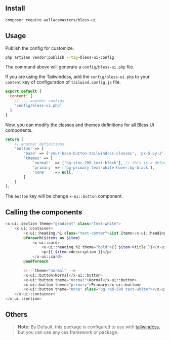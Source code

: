 ## Install

```bash
composer require wallacemaxters/bless-ui 
```

## Usage

Publish the config for customize.

```bash
php artisan vendor:publish --tag=bless-ui-config
```
The command above will generate a `config/bless-ui.php` file.

If you are using the Tailwindcss, add the `config/bless-ui.php` to your `content` key of configuration of `tailwind.config.js` file.

```js
export default {
  content: [
    // ... another configs
    'config/bless-ui.php'
  ]
}
```

Now, you can modify the classes and themes definitions for all Bless Ui components.

```php
return [
    // another definitions
    'button' => [
        'base' => ['your-base-button-tailwindcss-classes', 'px-5 py-2'],
        'themes' => [
            'normal'  => ['bg-zinc-200 text-black'], // this is a default theme for all components
            'primary' => ['bg-primary text-white hover:bg-black'],
            'none'    => null,
        ]
    ]
];
```

The `button` key will be change `x-ui::button` component.


## Calling the components

```php
<x-ui::section theme="gradient" class="text-white">
    <x-ui::container>
        <x-ui::heading.h1 class="text-center">List Items</x-ui::heading.h1>
        @foreach($items as $item)
            <x-ui::card>
                <x-ui::heading.h2 theme="bold">{{ $item->title }}</x-ui::heading.h2>
                <p>{{ $item->description }}</p>
            </x-ui::card>
        @endforeach

        <!-- theme="normal" -->
        <x-ui::button>Normal</x-ui::button>
        <x-ui::button theme="normal">Normal</x-ui::button>
        <x-ui::button theme="primary">Primary</x-ui::button>
        <x-ui::button theme="none" class="bg-red-500 text-white"></x-ui::button>
    </x-ui::container>
</x-ui::section>
```




## Others

> **Note**: By Default, this package is configured to use with [tailwindcss](https://tailwindcss.com/), but you can use any css framework or package.

